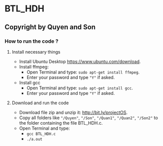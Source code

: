 # BTL_HDH


## Copyright by Quyen and Son
### How to run the code ?

1. Install necessary things
    - Install Ubuntu Desktop https://www.ubuntu.com/download.
    - Install ffmpeg:
        * Open Terminal and type: `sudo apt-get install ffmpeg`.
        * Enter your password and type `"Y"` if asked.
    - Install gcc
        * Open Terminal and type: `sudo apt-get install gcc`.
        * Enter your password and type `"Y"` if asked.

2. Download and run the code
    - Download file zip and unzip it: http://bit.ly/projectOS.
    - Copy all folders like `"/Quyen"`, `"/Son"`, `"/Quan1"`, `"/Quan2"`, `"/Son2"` to the folder containing the file BTL_HDH.c.
    - Open Terminal and type:
        * `gcc BTL_HDH.c`
        * `./a.out`
